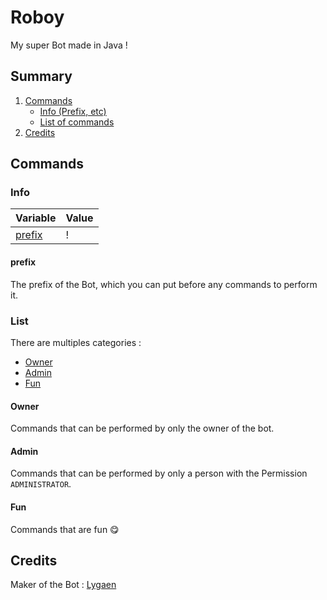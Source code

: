 # Roboy
My super Bot made in Java !

## Summary
1. [Commands](https://github.com/Lygaen/Roboy#Commands)
    - [Info (Prefix, etc)](https://github.com/Lygaen/Roboy#info)
    - [List of commands](https://github.com/Lygaen/Roboy#list)
2. [Credits](https://github.com/Lygaen/Roboy#Credits)

## Commands
### Info
| Variable                                         | Value              |
|--------------------------------------------------|--------------------|
| [prefix](https://github.com/Lygaen/Roboy#prefix) |         !          |

#### prefix
The prefix of the Bot, which you can put before any
commands to perform it.

### List

There are multiples categories :
- [Owner](https://github.com/Lygaen/Roboy#owner)
- [Admin](https://github.com/Lygaen/Roboy#admin)
- [Fun](https://github.com/Lygaen/Roboy#fun)

#### Owner
Commands that can be performed by only the owner of
the bot.

#### Admin
Commands that can be performed by only a person with
the Permission `ADMINISTRATOR`.

#### Fun
Commands that are fun 😋


## Credits

Maker of the Bot : [Lygaen](https://dsc.bio/Lygaen)
